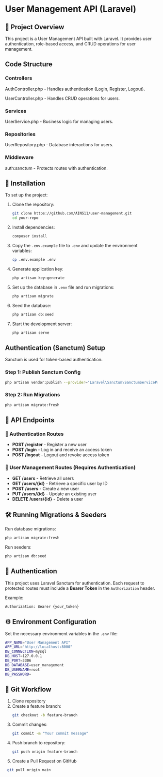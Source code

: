 # User Management API (Laravel)  

## 📌 Project Overview  
This project is a User Management API built with Laravel. It provides user authentication, role-based access, and CRUD operations for user management.  

## Code Structure
### Controllers
AuthController.php - Handles authentication (Login, Register, Logout).

UserController.php - Handles CRUD operations for users.

### Services
UserService.php - Business logic for managing users.

### Repositories
UserRepository.php - Database interactions for users.

### Middleware
auth:sanctum - Protects routes with authentication.

## 🚀 Installation  
To set up the project:  
1. Clone the repository:  
   ```sh
   git clone https://github.com/AINS11/user-management.git
   cd your-repo
   ```
2. Install dependencies:  
   ```sh
   composer install
   ```
3. Copy the `.env.example` file to `.env` and update the environment variables:  
   ```sh
   cp .env.example .env
   ```
4. Generate application key:  
   ```sh
   php artisan key:generate
   ```
5. Set up the database in `.env` file and run migrations:  
   ```sh
   php artisan migrate
   ```
6. Seed the database:  
   ```sh
   php artisan db:seed
   ```
7. Start the development server:  
   ```sh
   php artisan serve
   ```

## **Authentication (Sanctum) Setup**
Sanctum is used for token-based authentication.

### **Step 1: Publish Sanctum Config**
```sh
php artisan vendor:publish --provider="Laravel\Sanctum\SanctumServiceProvider"
```

### **Step 2: Run Migrations**
```sh
php artisan migrate:fresh
```
   
## 📜 API Endpoints  

### 🔐 Authentication Routes  
- **POST /register** - Register a new user  
- **POST /login** - Log in and receive an access token  
- **POST /logout** - Logout and revoke access token  

### 👥 User Management Routes (Requires Authentication)  
- **GET /users** - Retrieve all users  
- **GET /users/{id}** - Retrieve a specific user by ID  
- **POST /users** - Create a new user  
- **PUT /users/{id}** - Update an existing user  
- **DELETE /users/{id}** - Delete a user  

## 🛠️ Running Migrations & Seeders  
Run database migrations:  
```sh
php artisan migrate:fresh
```
Run seeders:  
```sh
php artisan db:seed
```

## 🔑 Authentication  
This project uses Laravel Sanctum for authentication. Each request to protected routes must include a **Bearer Token** in the `Authorization` header.  

Example:  
```sh
Authorization: Bearer {your_token}
```

## ⚙️ Environment Configuration  
Set the necessary environment variables in the `.env` file:  
```sh
APP_NAME="User Management API"
APP_URL="http://localhost:8000"
DB_CONNECTION=mysql
DB_HOST=127.0.0.1
DB_PORT=3306
DB_DATABASE=user_management
DB_USERNAME=root
DB_PASSWORD=
```

## 📜 Git Workflow  
1. Clone repository  
2. Create a feature branch:  
   ```sh
   git checkout -b feature-branch
   ```
3. Commit changes:  
   ```sh
   git commit -m "Your commit message"
   ```
4. Push branch to repository:  
   ```sh
   git push origin feature-branch
   ```
5. Create a Pull Request on GitHub  
  ```sh
   git pull origin main
   ```


